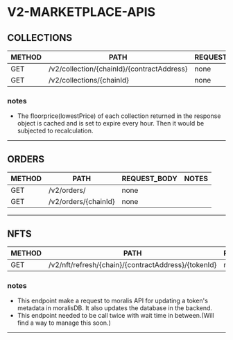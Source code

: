 # **V2-MARKETPLACE-APIS**

## **COLLECTIONS**

| METHOD | PATH                                       | REQUEST_BODY | NOTES |
| ------ | ------------------------------------------ | ------------ | ----- |
| GET    | /v2/collection/{chainId}/{contractAddress} | none         |       |
| GET    | /v2/collections/{chainId}                  | none         |       |

### notes

- The floorprice(lowestPrice) of each collection returned in the response object is cached and is set to expire every hour. Then it would be subjected to recalculation.

---

## **ORDERS**

| METHOD | PATH                 | REQUEST_BODY | NOTES |
| ------ | -------------------- | ------------ | ----- |
| GET    | /v2/orders/          | none         |       |
| GET    | /v2/orders/{chainId} | none         |       |

---

## **NFTS**

| METHOD | PATH                                                | REQUEST_BODY | NOTES |
| ------ | --------------------------------------------------- | ------------ | ----- |
| GET    | /v2/nft/refresh/{chain}/{contractAddress}/{tokenId} | none         | 1.    |

### notes

- This endpoint make a request to moralis API for updating a token's metadata in moralisDB. It also updates the database in the backend.
- This endpoint needed to be call twice with wait time in between.(Will find a way to manage this soon.)

---
